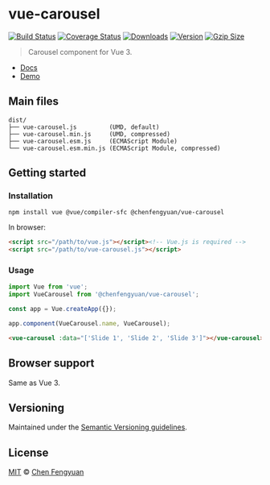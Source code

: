 # vue-carousel

[![Build Status](https://img.shields.io/github/workflow/status/fengyuanchen/vue-carousel/ci/main.svg)](https://github.com/fengyuanchen/vue-carousel/actions) [![Coverage Status](https://img.shields.io/codecov/c/github/fengyuanchen/vue-carousel.svg)](https://codecov.io/gh/fengyuanchen/vue-carousel) [![Downloads](https://img.shields.io/npm/dm/@chenfengyuan/vue-carousel.svg)](https://www.npmjs.com/package/@chenfengyuan/vue-carousel) [![Version](https://img.shields.io/npm/v/@chenfengyuan/vue-carousel.svg)](https://www.npmjs.com/package/@chenfengyuan/vue-carousel) [![Gzip Size](https://img.shields.io/bundlephobia/minzip/@chenfengyuan/vue-carousel.svg)](https://unpkg.com/@chenfengyuan/vue-carousel/dist/vue-carousel.js)

> Carousel component for Vue 3.

- [Docs](src/README.md)
- [Demo](https://fengyuanchen.github.io/vue-carousel)

## Main files

```text
dist/
├── vue-carousel.js         (UMD, default)
├── vue-carousel.min.js     (UMD, compressed)
├── vue-carousel.esm.js     (ECMAScript Module)
└── vue-carousel.esm.min.js (ECMAScript Module, compressed)
```

## Getting started

### Installation

```shell
npm install vue @vue/compiler-sfc @chenfengyuan/vue-carousel
```

In browser:

```html
<script src="/path/to/vue.js"></script><!-- Vue.js is required -->
<script src="/path/to/vue-carousel.js"></script>
```

### Usage

```js
import Vue from 'vue';
import VueCarousel from '@chenfengyuan/vue-carousel';

const app = Vue.createApp({});

app.component(VueCarousel.name, VueCarousel);
```

```html
<vue-carousel :data="['Slide 1', 'Slide 2', 'Slide 3']"></vue-carousel>
```

## Browser support

Same as Vue 3.

## Versioning

Maintained under the [Semantic Versioning guidelines](https://semver.org/).

## License

[MIT](https://opensource.org/licenses/MIT) © [Chen Fengyuan](https://chenfengyuan.com/)
